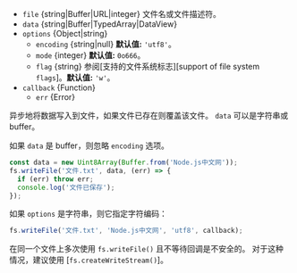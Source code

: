 <!-- YAML
added: v0.1.29
changes:
  - version: v10.10.0
    pr-url: https://github.com/nodejs/node/pull/22150
    description: The `data` parameter can now be any `TypedArray` or a
                 `DataView`.
  - version: v10.0.0
    pr-url: https://github.com/nodejs/node/pull/12562
    description: The `callback` parameter is no longer optional. Not passing
                 it will throw a `TypeError` at runtime.
  - version: v7.4.0
    pr-url: https://github.com/nodejs/node/pull/10382
    description: The `data` parameter can now be a `Uint8Array`.
  - version: v7.0.0
    pr-url: https://github.com/nodejs/node/pull/7897
    description: The `callback` parameter is no longer optional. Not passing
                 it will emit a deprecation warning with id DEP0013.
  - version: v5.0.0
    pr-url: https://github.com/nodejs/node/pull/3163
    description: The `file` parameter can be a file descriptor now.
-->

* `file` {string|Buffer|URL|integer} 文件名或文件描述符。
* `data` {string|Buffer|TypedArray|DataView}
* `options` {Object|string}
  * `encoding` {string|null} **默认值:** `'utf8'`。
  * `mode` {integer} **默认值:** `0o666`。
  * `flag` {string} 参阅[支持的文件系统标志][support of file system `flags`]。**默认值:** `'w'`。
* `callback` {Function}
  * `err` {Error}

异步地将数据写入到文件，如果文件已存在则覆盖该文件。
`data` 可以是字符串或 buffer。

如果 `data` 是 buffer，则忽略 `encoding` 选项。

```js
const data = new Uint8Array(Buffer.from('Node.js中文网'));
fs.writeFile('文件.txt', data, (err) => {
  if (err) throw err;
  console.log('文件已保存');
});
```

如果 `options` 是字符串，则它指定字符编码：

```js
fs.writeFile('文件.txt', 'Node.js中文网', 'utf8', callback);
```

在同一个文件上多次使用 `fs.writeFile()` 且不等待回调是不安全的。
对于这种情况，建议使用 [`fs.createWriteStream()`]。


